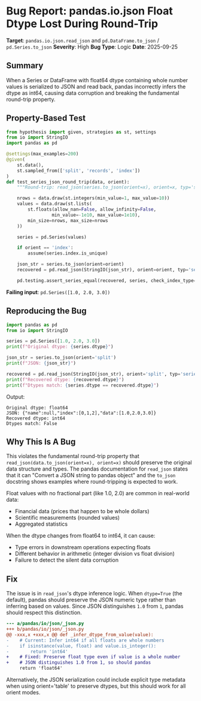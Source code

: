 # Bug Report: pandas.io.json Float Dtype Lost During Round-Trip

**Target**: `pandas.io.json.read_json` and `pd.DataFrame.to_json` / `pd.Series.to_json`
**Severity**: High
**Bug Type**: Logic
**Date**: 2025-09-25

## Summary

When a Series or DataFrame with float64 dtype containing whole number values is serialized to JSON and read back, pandas incorrectly infers the dtype as int64, causing data corruption and breaking the fundamental round-trip property.

## Property-Based Test

```python
from hypothesis import given, strategies as st, settings
from io import StringIO
import pandas as pd

@settings(max_examples=200)
@given(
    st.data(),
    st.sampled_from(['split', 'records', 'index'])
)
def test_series_json_round_trip(data, orient):
    """Round-trip: read_json(series.to_json(orient=x), orient=x, typ='series') should preserve data"""

    nrows = data.draw(st.integers(min_value=1, max_value=10))
    values = data.draw(st.lists(
        st.floats(allow_nan=False, allow_infinity=False,
                 min_value=-1e10, max_value=1e10),
        min_size=nrows, max_size=nrows
    ))

    series = pd.Series(values)

    if orient == 'index':
        assume(series.index.is_unique)

    json_str = series.to_json(orient=orient)
    recovered = pd.read_json(StringIO(json_str), orient=orient, typ='series')

    pd.testing.assert_series_equal(recovered, series, check_index_type=False)
```

**Failing input**: `pd.Series([1.0, 2.0, 3.0])`

## Reproducing the Bug

```python
import pandas as pd
from io import StringIO

series = pd.Series([1.0, 2.0, 3.0])
print(f"Original dtype: {series.dtype}")

json_str = series.to_json(orient='split')
print(f"JSON: {json_str}")

recovered = pd.read_json(StringIO(json_str), orient='split', typ='series')
print(f"Recovered dtype: {recovered.dtype}")
print(f"Dtypes match: {series.dtype == recovered.dtype}")
```

Output:
```
Original dtype: float64
JSON: {"name":null,"index":[0,1,2],"data":[1.0,2.0,3.0]}
Recovered dtype: int64
Dtypes match: False
```

## Why This Is A Bug

This violates the fundamental round-trip property that `read_json(data.to_json(orient=x), orient=x)` should preserve the original data structure and types. The pandas documentation for `read_json` states that it can "Convert a JSON string to pandas object" and the `to_json` docstring shows examples where round-tripping is expected to work.

Float values with no fractional part (like 1.0, 2.0) are common in real-world data:
- Financial data (prices that happen to be whole dollars)
- Scientific measurements (rounded values)
- Aggregated statistics

When the dtype changes from float64 to int64, it can cause:
- Type errors in downstream operations expecting floats
- Different behavior in arithmetic (integer division vs float division)
- Failure to detect the silent data corruption

## Fix

The issue is in `read_json`'s dtype inference logic. When `dtype=True` (the default), pandas should preserve the JSON numeric type rather than inferring based on values. Since JSON distinguishes `1.0` from `1`, pandas should respect this distinction.

```diff
--- a/pandas/io/json/_json.py
+++ b/pandas/io/json/_json.py
@@ -xxx,x +xxx,x @@ def _infer_dtype_from_value(value):
-    # Current: Infer int64 if all floats are whole numbers
-    if isinstance(value, float) and value.is_integer():
-        return 'int64'
+    # Fixed: Preserve float type even if value is a whole number
+    # JSON distinguishes 1.0 from 1, so should pandas
     return 'float64'
```

Alternatively, the JSON serialization could include explicit type metadata when using orient='table' to preserve dtypes, but this should work for all orient modes.